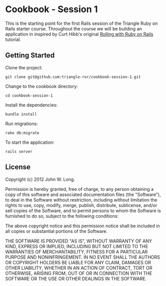 # Cookbook - Session 1

This is the starting point for the first Rails session of the Triangle Ruby on Rails starter course. Throughout the course we will be building an application in inspired by Curt Hibb's original [Rolling with Ruby on Rails](http://oreilly.com/ruby/archive/rails.html) tutorial.

## Getting Started

Clone the project:

    git clone git@github.com:triangle-ror/cookbook-session-1.git

Change to the cookbook directory:

    cd cookbook-session-1

Install the dependencies:

    bundle install

Run migrations:

    rake db:migrate

To start the application:

    rails server

## License

Copyright (c) 2012 John W. Long.

Permission is hereby granted, free of charge, to any person obtaining
a copy of this software and associated documentation files (the
"Software"), to deal in the Software without restriction, including
without limitation the rights to use, copy, modify, merge, publish,
distribute, sublicense, and/or sell copies of the Software, and to
permit persons to whom the Software is furnished to do so, subject to
the following conditions:

The above copyright notice and this permission notice shall be
included in all copies or substantial portions of the Software.

THE SOFTWARE IS PROVIDED "AS IS", WITHOUT WARRANTY OF ANY KIND,
EXPRESS OR IMPLIED, INCLUDING BUT NOT LIMITED TO THE WARRANTIES OF
MERCHANTABILITY, FITNESS FOR A PARTICULAR PURPOSE AND
NONINFRINGEMENT. IN NO EVENT SHALL THE AUTHORS OR COPYRIGHT HOLDERS BE
LIABLE FOR ANY CLAIM, DAMAGES OR OTHER LIABILITY, WHETHER IN AN ACTION
OF CONTRACT, TORT OR OTHERWISE, ARISING FROM, OUT OF OR IN CONNECTION
WITH THE SOFTWARE OR THE USE OR OTHER DEALINGS IN THE SOFTWARE.
